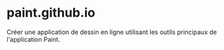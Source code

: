 # paint.github.io
Créer une application de dessin en ligne utilisant les outils principaux de l'application Paint.
